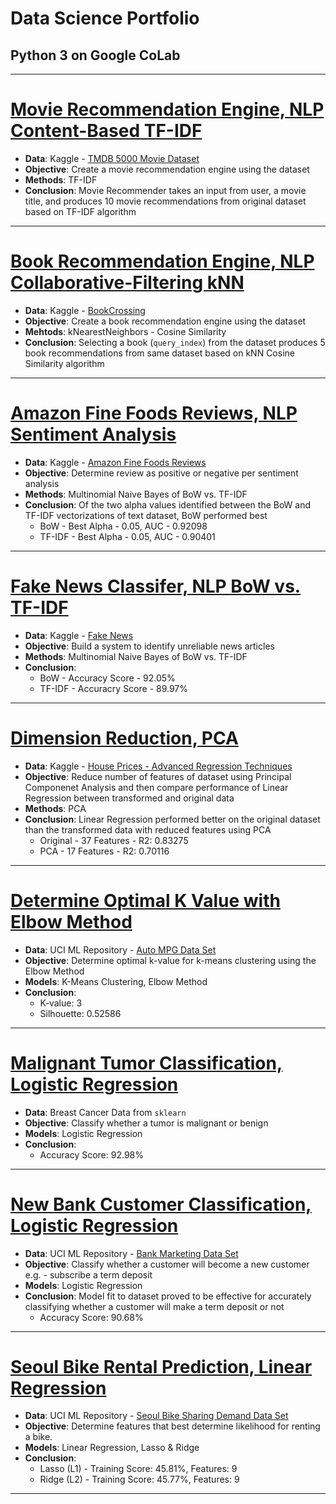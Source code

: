 # Data Science Portfolio
## Python 3 on Google CoLab

***

# [Movie Recommendation Engine, NLP Content-Based TF-IDF](https://github.com/lmkwytnicholas/nic.github.io/blob/master/contentBasedRecommendation.ipynb)
* **Data**: Kaggle - [TMDB 5000 Movie Dataset](https://www.kaggle.com/tmdb/tmdb-movie-metadata)
* **Objective**: Create a movie recommendation engine using the dataset
* **Methods**: TF-IDF
* **Conclusion**: Movie Recommender takes an input from user, a movie title, and produces 10 movie recommendations from original dataset based on TF-IDF algorithm

***

# [Book Recommendation Engine, NLP Collaborative-Filtering kNN](https://github.com/lmkwytnicholas/nic.github.io/blob/master/collabFilteringNlpBookRecommender.ipynb)
* **Data**: Kaggle - [BookCrossing](https://www.kaggle.com/jirakst/bookcrossing)
* **Objective**: Create a book recommendation engine using the dataset
* **Mehtods**: kNearestNeighbors - Cosine Similarity
* **Conclusion**: Selecting a book (`query_index`) from the dataset produces 5 book recommendations from same dataset based on kNN Cosine Similarity algorithm

***

# [Amazon Fine Foods Reviews, NLP Sentiment Analysis](https://github.com/lmkwytnicholas/nic.github.io/blob/master/amazonSentimentAnalysisBowTfidf.ipynb)
* **Data**: Kaggle - [Amazon Fine Foods Reviews](https://www.kaggle.com/snap/amazon-fine-food-reviews)
* **Objective**: Determine review as positive or negative per sentiment analysis
* **Methods**: Multinomial Naive Bayes of BoW vs. TF-IDF
* **Conclusion**: Of the two alpha values identified between the BoW and TF-IDF vectorizations of text dataset, BoW performed best
	* BoW - Best Alpha - 0.05, AUC - 0.92098 
	* TF-IDF - Best Alpha - 0.05, AUC - 0.90401

***

# [Fake News Classifer, NLP BoW vs. TF-IDF](https://github.com/lmkwytnicholas/nic.github.io/blob/master/fakeNewsBowTfidf.ipynb)
* **Data**: Kaggle - [Fake News](https://www.kaggle.com/c/fake-news/overview)
* **Objective**: Build a system to identify unreliable news articles
* **Methods**: Multinomial Naive Bayes of BoW vs. TF-IDF
* **Conclusion**:
	* BoW - Accuracy Score - 92.05%
	* TF-IDF - Accuracry Score - 89.97%

***

# [Dimension Reduction, PCA](https://github.com/lmkwytnicholas/nic.github.io/blob/master/housingDataPCA.ipynb)
* **Data**: Kaggle - [House Prices - Advanced Regression Techniques
](https://www.kaggle.com/c/house-prices-advanced-regression-techniques/data)
* **Objective**: Reduce number of features of dataset using Principal Componenet Analysis and then compare performance of Linear Regression between transformed and original data
* **Methods**: PCA
* **Conclusion**: Linear Regression performed better on the original dataset than the transformed data with reduced features using PCA
	* Original - 37 Features - R2: 0.83275
	* PCA - 17 Features - R2: 0.70116

***

# [Determine Optimal K Value with Elbow Method](https://github.com/lmkwytnicholas/nic.github.io/blob/master/autoMpgKmeans.ipynb)
* **Data**: UCI ML Repository - [Auto MPG Data Set](http://archive.ics.uci.edu/ml/datasets/Auto+MPG)
* **Objective**: Determine optimal k-value for k-means clustering using the Elbow Method
* **Models**: K-Means Clustering, Elbow Method
* **Conclusion**: 
	* K-value: 3
	* Silhouette: 0.52586

***

# [Malignant Tumor Classification, Logistic Regression](https://github.com/lmkwytnicholas/nal.github.io/blob/master/tumorClassificationLogReg.ipynb)
* **Data**: Breast Cancer Data from `sklearn`
* **Objective**: Classify whether a tumor is malignant or benign
* **Models**: Logistic Regression
* **Conclusion**: 
	* Accuracy Score: 92.98%

***

# [New Bank Customer Classification, Logistic Regression](https://github.com/lmkwytnicholas/nicholas-lee.github.io/blob/master/New_Bank_Customer_Classification.ipynb)
* **Data**: UCI ML Repository - [Bank Marketing Data Set](https://archive.ics.uci.edu/ml/datasets/Bank+Marketing)
* **Objective**: Classify whether a customer will become a new customer e.g. - subscribe a term deposit
* **Models**: Logistic Regression
* **Conclusion**: Model fit to dataset proved to be effective for accurately classifying whether a customer will make a term deposit or not
	* Accuracy Score: 90.68%

***

# [Seoul Bike Rental Prediction, Linear Regression](https://github.com/lmkwytnicholas/nicholas-lee.github.io/blob/d0d0b9f4aa8f8963ceffdb97a85e67f65b6e6449/Seoul_Bike_Rental_Prediction.ipynb)
* **Data**: UCI ML Repository - [Seoul Bike Sharing Demand Data Set](https://archive.ics.uci.edu/ml/datasets/Seoul+Bike+Sharing+Demand)
* **Objective**: Determine features that best determine likelihood for renting a bike.
* **Models**: Linear Regression, Lasso & Ridge 
* **Conclusion**: 
	* Lasso (L1) - Training Score: 45.81%, Features: 9
	* Ridge (L2) - Training Score: 45.77%, Features: 9

***



